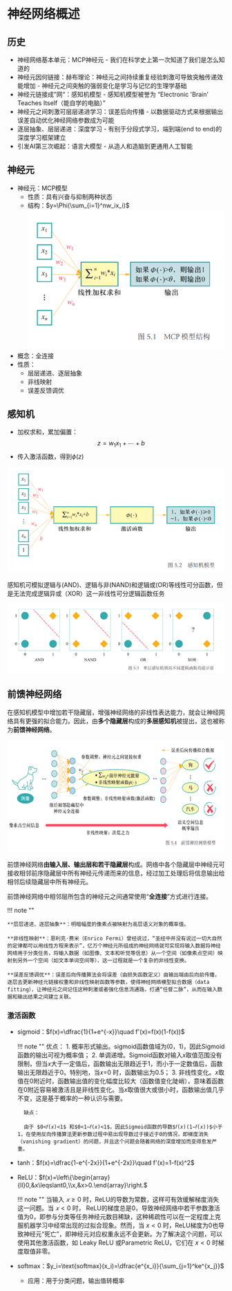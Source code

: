 # 神经网络概述

## 历史

+ 神经网络基本单元：MCP神经元 - 我们在科学史上第一次知道了我们是怎么知道的
+ 神经元因何链接：赫布理论：神经元之间持续重复经验刺激可导致突触传递效能增加 - 神经元之间突触的强弱变化是学习与记忆的生理学基础
+ 神经元链接成”网“：感知机模型 - 感知机模型被誉为 “Electronic 'Brain' Teaches Itself（能自学的电脑）”
+ 神经元之间刺激可层层递进学习：误差后向传播 - 以数据驱动方式来根据输出误差自动优化神经网络参数成为可能
+ 逐层抽象、层层递进：深度学习 - 有别于分段式学习，端到端(end to end)的深度学习框架建立
+ 引发AI第三次崛起：语言大模型 - 从造人和造脑到更通用人工智能

## 神经元

+ 神经元：MCP模型
    + 性质：具有兴奋与抑制两种状态
    + 结构：$y=\Phi(\sum_{i=1}^nw_ix_i)$
        ![alt text](images/image.png)
+ 概念：全连接
+ 性质：
    + 层层递进、逐层抽象
    + 非线映射
    + 误差反馈调优

## 感知机

+ 加权求和，累加偏置：
$$
z=w_1x_1+\cdots+b
$$
+ 传入激活函数，得到$\phi(z)$

![alt text](images/image-1.png)

感知机可模拟逻辑与(AND)、逻辑与非(NAND)和逻辑或(OR)等线性可分函数，但是无法完成逻辑异或（XOR）这一非线性可分逻辑函数任务

![alt text](images/image-2.png)

## 前馈神经网络

在感知机模型中增加若干隐藏层，增强神经网络的非线性表达能力，就会让神经网络具有更强的拟合能力。因此，由**多个隐藏层**构成的**多层感知机**被提出，这也被称为**前馈神经网络**。

![alt text](images/image-3.png)

前馈神经网络**由输入层、输出层和若干隐藏层**构成。网络中各个隐藏层中神经元可接收相邻前序隐藏层中所有神经元传递而来的信息，经过加工处理后将信息输出给相邻后续隐藏层中所有神经元。

前馈神经网络中相邻层所包含的神经元之间通常使用“**全连接**”方式进行连接。

!!! note ""

    **层层递进、逐层抽象**：明暗幅度的像素点被映射为高层语义对象的概率值。
    
    **非线性映射**：恩利克·费米（Enrico Fermi）曾经说过，“圣经中并没有说过一切大自然的定律都可以用线性方程来表示”，亿万个神经元所组成的神经网络就可实现将输入数据将神经网络用于分类任务，将输入数据（如图像、文本和听觉等信息）从一个空间（如像素点空间）映射到另外一个空间（如文本单词空间等），这一过程就是一个复杂的非线性变换。
    
    **误差反馈调优**：误差后向传播算法会将误差（由损失函数定义）由输出端由后向前传播，逐层去更新神经元链接权重和非线性映射函数等参数，使得神经网络模型拟合数据（data fitting），让神经元之间记住这种刺激或者强化信息流通路，打通“任督二脉”，从而在输入数据和输出结果之间建立关联。
    

### 激活函数

+ sigmoid：$f(x)=\dfrac{1}{1+e^{-x}}\quad f'(x)=f(x)(1-f(x))$
    
    !!! note ""
        优点：
            1. 概率形式输出。sigmoid函数值域为(0，1)，因此Sigmoid函数的输出可视为概率值；
            2. 单调递增。Sigmoid函数对输入𝑥取值范围没有限制，但当𝑥大于一定值后，函数输出无限趋近于1，而小于一定数值后，函数输出无限趋近于0。特别地，当𝑥=0 时，函数输出为0.5；
            3. 非线性变化。𝑥取值在0附近时，函数输出值的变化幅度比较大（函数值变化陡峭），意味着函数在0附近容易被激活且是非线性变化。当𝑥取值很大或很小时，函数输出值几乎不变，这是基于概率的一种认识与需要。
        
        缺点：
        
        由于 $0<𝑓(𝑥)<1$ 和$0<1−𝑓(𝑥)<1$，因此Sigmoid函数的导数$𝑓(𝑥)(1−𝑓(𝑥))$小于1，在使用反向传播算法更新参数过程中易出现导数过于接近于0的情况，即梯度消失（vanishing gradient）的问题，并且这个问题会随着网络的深度增加而变得愈发严重。
        
+ tanh：$f(x)=\dfrac{1-e^{-2x}}{1+e^{-2x}}\quad f'(x)=1-f(x)^2$
+ ReLU：$f(x)=\left\{\begin{array}{ll}0,&x\leqslant0,\\x,&x>0.\end{array}\right.$
    
    !!! note ""
        当输入 $𝑥≥0$ 时，ReLU的导数为常数，这样可有效缓解梯度消失这一问题。当 $𝑥<0$ 时， ReLU的梯度总是0，导致神经网络中若干参数激活值为0，即参与分类等任务神经元数目稀缺，这种稀疏性可以在一定程度上克服机器学习中经常出现的过拟合现象。然而，当 $x < 0$ 时，ReLU梯度为0也导致神经元“死亡”，即神经元对应权重永远不会更新。为了解决这个问题，可以使用其他激活函数，如 Leaky ReLU 或Parametric ReLU，它们在 $x < 0$ 时梯度取值非零。
        
+ softmax：$y_i=\text{softmax}(x_i)=\dfrac{e^{x_i}}{\sum_{j=1}^ke^{x_j}}$
    + 应用：用于分类问题，输出值转概率

